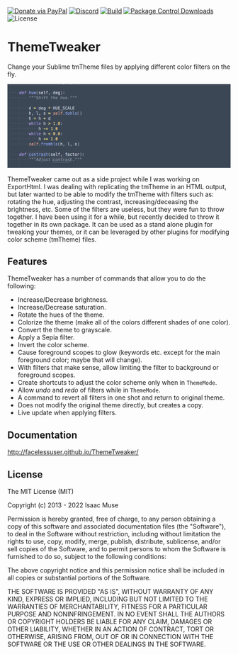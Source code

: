[![Donate via PayPal][donate-image]][donate-link]
[![Discord][discord-image]][discord-link]
[![Build][github-ci-image]][github-ci-link]
[![Package Control Downloads][pc-image]][pc-link]
![License][license-image]
# ThemeTweaker

Change your Sublime tmTheme files by applying different color filters on the fly.

![hue](docs/src/markdown/imgs/hue.gif)

ThemeTweaker came out as a side project while I was working on ExportHtml.  I was dealing with replicating the tmTheme
in an HTML output, but later wanted to be able to modify the tmTheme with filters such as: rotating the hue, adjusting
the contrast, increasing/deceasing the brightness, etc.  Some of the filters are useless, but they were fun to throw
together.  I have been using it for a while, but recently decided to throw it together in its own package.  It can be
used as a stand alone plugin for tweaking your themes, or it can be leveraged by other plugins for modifying color
scheme (tmTheme) files.

## Features

ThemeTweaker has a number of commands that allow you to do the following:

- Increase/Decrease brightness.
- Increase/Decrease saturation.
- Rotate the hues of the theme.
- Colorize the theme (make all of the colors different shades of one color).
- Convert the theme to grayscale.
- Apply a Sepia filter.
- Invert the color scheme.
- Cause foreground scopes to glow (keywords etc. except for the main foreground color; maybe that will change).
- With filters that make sense, allow limiting the filter to background or foreground scopes.
- Create shortcuts to adjust the color scheme only when in `ThemeMode`.
- Allow *undo* and *redo* of filters while in `ThemeMode`.
- A command to revert all filters in one shot and return to original theme.
- Does not modify the original theme directly, but creates a copy.
- Live update when applying filters.

## Documentation

http://facelessuser.github.io/ThemeTweaker/

## License

The MIT License (MIT)

Copyright (c) 2013 - 2022 Isaac Muse

Permission is hereby granted, free of charge, to any person obtaining a copy of
this software and associated documentation files (the "Software"), to deal in
the Software without restriction, including without limitation the rights to
use, copy, modify, merge, publish, distribute, sublicense, and/or sell copies of
the Software, and to permit persons to whom the Software is furnished to do so,
subject to the following conditions:

The above copyright notice and this permission notice shall be included in all
copies or substantial portions of the Software.

THE SOFTWARE IS PROVIDED "AS IS", WITHOUT WARRANTY OF ANY KIND, EXPRESS OR
IMPLIED, INCLUDING BUT NOT LIMITED TO THE WARRANTIES OF MERCHANTABILITY, FITNESS
FOR A PARTICULAR PURPOSE AND NONINFRINGEMENT. IN NO EVENT SHALL THE AUTHORS OR
COPYRIGHT HOLDERS BE LIABLE FOR ANY CLAIM, DAMAGES OR OTHER LIABILITY, WHETHER
IN AN ACTION OF CONTRACT, TORT OR OTHERWISE, ARISING FROM, OUT OF OR IN
CONNECTION WITH THE SOFTWARE OR THE USE OR OTHER DEALINGS IN THE SOFTWARE.

[github-ci-image]: https://github.com/facelessuser/ThemeTweaker/workflows/build/badge.svg?branch=master&event=push
[github-ci-link]: https://github.com/facelessuser/ThemeTweaker/actions?query=workflow%3Abuild+branch%3Amaster
[discord-image]: https://img.shields.io/discord/678289859768745989?logo=discord&logoColor=aaaaaa&color=mediumpurple&labelColor=333333
[discord-link]: https://discord.gg/TWs8Tgr
[pc-image]: https://img.shields.io/packagecontrol/dt/ThemeTweaker.svg?labelColor=333333&logo=sublime%20text
[pc-link]: https://packagecontrol.io/packages/ThemeTweaker
[license-image]: https://img.shields.io/badge/license-MIT-blue.svg?labelColor=333333
[donate-image]: https://img.shields.io/badge/Donate-PayPal-3fabd1?logo=paypal
[donate-link]: https://www.paypal.me/facelessuser
